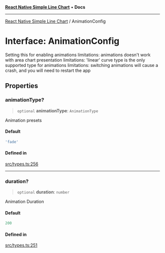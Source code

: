 [**React Native Simple Line Chart**](../README.md) • **Docs**

***

[React Native Simple Line Chart](../globals.md) / AnimationConfig

# Interface: AnimationConfig

Setting this for enabling animations
limitations: animations doesn't work with area chart presentation
limitations: 'linear' curve type is the only supported type for animations
limitations: switching animations will cause a crash, and you will need to restart the app

## Properties

### animationType?

> `optional` **animationType**: `AnimationType`

Animation presets

#### Default

```ts
'fade'
```

#### Defined in

[src/types.ts:256](https://github.com/Malaa-tech/react-native-simple-line-chart/blob/1e608e6b6d295bb8e951ef279bc3801598fcb7fa/src/types.ts#L256)

***

### duration?

> `optional` **duration**: `number`

Animation Duration

#### Default

```ts
200
```

#### Defined in

[src/types.ts:251](https://github.com/Malaa-tech/react-native-simple-line-chart/blob/1e608e6b6d295bb8e951ef279bc3801598fcb7fa/src/types.ts#L251)
